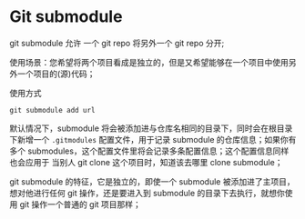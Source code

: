 # Git submodule

git submodule 允许 一个 git repo 将另外一个 git repo 分开;

使用场景：您希望将两个项目看成是独立的，但是又希望能够在一个项目中使用另外一个项目的(源)代码；

使用方式

```
git submodule add url
```

默认情况下，submodule 将会被添加进与仓库名相同的目录下，同时会在根目录下新增一个 `.gitmodules` 配置文件，用于记录 submodule 的仓库信息；如果你有多个 submodules，这个配置文件里将会记录多条配置信息；这个配置信息同样也会应用于 当别人 git clone 这个项目时，知道该去哪里 clone submodule；

git submodule 的特征，它是独立的，即使一个 submodule 被添加进了主项目，想对他进行任何 git 操作，还是要进入到 submodule 的目录下去执行，就想你使用 git 操作一个普通的 git 项目那样；
